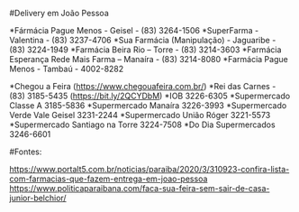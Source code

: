 #Delivery em João Pessoa

*Fármácia Pague Menos - Geisel - (83) 3264-1506
*SuperFarma - Valentina - (83) 3237-4706
*Sua Farmácia (Manipulação) - Jaguaribe - (83) 3224-1949
*Farmácia Beira Rio – Torre - (83) 3214-3603
*Farmácia Esperança Rede Mais Farma – Manaíra - (83) 3214-8080
*Farmácia Pague Menos - Tambaú - 4002-8282

*Chegou a Feira (https://www.chegouafeira.com.br/)
*Rei das Carnes - (83) 3185-5435 (https://bit.ly/2QCYDbM)
*IOB 3226-6305
*Supermercado Classe A 3185-5836
*Supermercado Manaíra 3226-3993
*Supermercado Verde Vale Geisel 3231-2244
*Supermercado União Róger 3221-5573
*Supermercado Santiago na Torre 3224-7508
*Do Dia Supermercados 3246-6601

#Fontes:

https://www.portalt5.com.br/noticias/paraiba/2020/3/310923-confira-lista-com-farmacias-que-fazem-entrega-em-joao-pessoa
https://www.politicaparaibana.com/faca-sua-feira-sem-sair-de-casa-junior-belchior/
